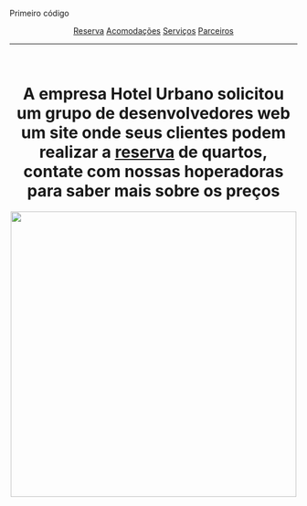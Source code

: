 Primeiro código
<!DOCUTYPE html>
<html>
<head>
<title> Urbano </title>
</head>
<body> <center>
<a href="reserva.html">Reserva</a>
<a href="acomodacoes.html">Acomodações</a>
<a href="servicos.html">Serviços</a>
<a href="parceiros.html">Parceiros</a> <hr>
</center>


<br>
<center>
<link rel="stylesheet" type="text/css" href="Urbano.html">
 <h1> A empresa Hotel Urbano solicitou um grupo de desenvolvedores web um site onde seus clientes podem realizar a <a href="reserva.html">reserva</a> de quartos, contate com nossas hoperadoras para saber mais sobre os preços <br> </h1> </center>


<center>
<img height= "500" weight= "500" src="https://besthqwallpapers.com/Uploads/30-9-2017/22218/thumb2-atlantis-hotel-4k-dubai-uae-summer.jpg">
</center>



  </body>
</html>
